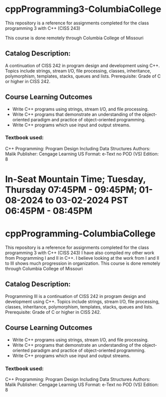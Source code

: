 # cppProgramming3-ColumbiaCollege
This repository is a reference for assignments completed for the class programming 3 with C++    (CISS 243)

This course is done remotely through Columbia College of Missouri

## Catalog Description: 
A continuation of CISS 242 in program design and development
using C++. Topics include strings, stream I/O, file processing, classes, inheritance,
polymorphism, templates, stacks, queues and lists. Prerequisite: Grade of C or higher in
CISS 242.

## Course Learning Outcomes
* Write C++ programs using strings, stream I/O, and file processing.
* Write C++ programs that demonstrate an understanding of the object-oriented
paradigm and practice of object-oriented programming.
* Write C++ programs which use input and output streams.

### Textbook used:
C++ Programming: Program Design Including Data Structures
Authors: Malik
Publisher: Cengage Learning US
Format: e-Text no POD (VS)
Edition: 8

####
In-Seat Mountain Time; Tuesday, Thursday 07:45PM - 09:45PM; 01-08-2024 to 03-02-2024
PST 06:45PM - 08:45PM
=======
# cppProgramming-ColumbiaCollege
This repository is a reference for assignments completed for the class programming 3 with C++    (CISS 243)
I have also compiled my other work from Programming I and II in C++. I believe looking at the work from I and II to III shows much progression in organization.
This course is done remotely through Columbia College of Missouri

## Catalog Description: 
Programming III is a continuation of CISS 242 in program design and development
using C++. Topics include strings, stream I/O, file processing, classes, inheritance,
polymorphism, templates, stacks, queues and lists. Prerequisite: Grade of C or higher in
CISS 242.

## Course Learning Outcomes
* Write C++ programs using strings, stream I/O, and file processing.
* Write C++ programs that demonstrate an understanding of the object-oriented
paradigm and practice of object-oriented programming.
* Write C++ programs which use input and output streams.

### Textbook used:
C++ Programming: Program Design Including Data Structures
Authors: Malik
Publisher: Cengage Learning US
Format: e-Text no POD (VS)
Edition: 8
